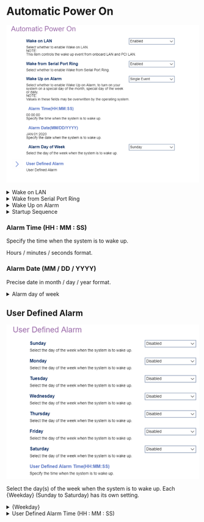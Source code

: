 # Automatic Power On #

![](./img/thinkcenter_automatic_power_on.png)

<details><summary>Wake on LAN</summary>

Controls the wake up event from onboard LAN and PCI LAN.

Options:

1.  **Enabled** - enables Wake on LAN. Default.
2.  Disabled - disables Wake on LAN.

<!-- TODO: add WMI
| WMI Setting name | Values | SVP Req'd | AMD/Intel |
|:---|:---|:---|:---|
| WakeonLAN | setting_values | yes_no | amd_intel |
-->

</details>

<details><summary>Wake from Serial Port Ring</summary>

Select whether to enable Wake from Serial Port Ring.

Options:

1. **Enabled** - Default.
2. Disabled.

<!-- 
| WMI Setting name | Values | SVP Req'd | AMD/Intel |
|:---|:---|:---|:---|
| WakefromSerialPortRing | setting_values | yes_no | amd_intel |
-->

</details>


<details><summary>Wake Up on Alarm</summary>

Options to turn on your system on a specific day of the month, specific day of the week, or daily at a given time.

A single wake up event, or series of alarm events, can also be defined.

?> Selecting `User Defined` enables the `User Defined Alarm` settings.

?> Values in these fields may be overwritten by the operating system.

Options:

1.  **Disabled** - Disables Wake Up on Alarm. Default.
2.  User Defined - a series of alarm events.
3.  Single Event
4.  Daily Event
5.  Weekly Event

<!-- 
| WMI Setting name | Values | SVP Req'd | AMD/Intel |
|:---|:---|:---|:---|
| WakeUponAlarm | setting_values | yes_no | amd_intel |
-->

</details>

<details><summary>Startup Sequence</summary>

Select the startup sequence after a Wake Up on Alarm event.

Options:

1.  **Primary** - enables primary startup sequence. Default.
2.  Automatic - disables automatic selection of startup sequence.

<!-- TODO: add WMI
| WMI Setting name | Values | SVP Req'd | AMD/Intel |
|:---|:---|:---|:---|
| setting_name | setting_values | yes_no | amd_intel |
-->

</details>

### Alarm Time (HH : MM : SS) ###

Specify the time when the system is to wake up.

Hours / minutes / seconds format.

<!-- SIMULATOR DOES NOT SUPPORT -->

### Alarm Date (MM / DD / YYYY) ###

Precise date in month / day / year format.

<details><summary>Alarm day of week</summary>

Options:

1. **Sunday** - Default.
2. Monday.
3. Tuesday.
4. Wednesday.
5. Thursday.
6. Friday.
7. Saturday.

<!--
| WMI Setting name | Values | SVP Req'd | AMD/Intel |
|:---|:---|:---|:---|
| setting_name | setting_values | yes_no | amd_intel |
-->

</details>

## User Defined Alarm ##

![](./img/thinkcenter_user_defined_alarm.png)

Select the day(s) of the week when the system is to wake up. Each {Weekday} (Sunday to Saturday) has its own setting.

<details><summary>{Weekday}</summary>

Options:

1.  **Disabled** - disables wake-up. Default.
2.  Enabled - enables wake-up.

</details>

<details><summary>User Defined Alarm Time (HH : MM : SS)</summary>

Specify the time when the system is to wake up.

<!-- SIMULATOR DOES NOT SUPPORT -->
</details>
